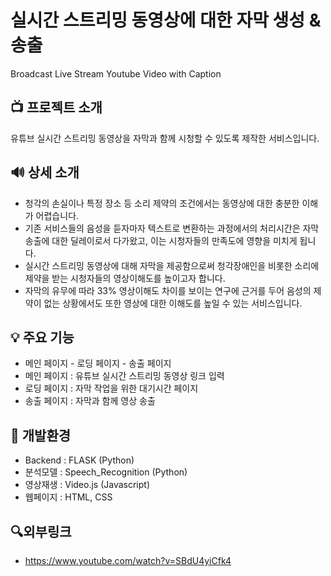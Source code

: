 # 실시간 스트리밍 동영상에 대한 자막 생성 & 송출
Broadcast Live Stream Youtube Video with Caption

## 📺 프로젝트 소개
유튜브 실시간 스트리밍 동영상을 자막과 함께 시청할 수 있도록 제작한 서비스입니다.

## 🔊 상세 소개
- 청각의 손실이나 특정 장소 등 소리 제약의 조건에서는 동영상에 대한 충분한 이해가 어렵습니다.
- 기존 서비스들의 음성을 듣자마자 텍스트로 변환하는 과정에서의 처리시간은 자막송출에 대한 딜레이로서 다가왔고, 이는 시청자들의 만족도에 영향을 미치게 됩니다.
- 실시간 스트리밍 동영상에 대해 자막을 제공함으로써 청각장애인을 비롯한 소리에 제약을 받는 시청자들의 영상이해도를 높이고자 합니다.
- 자막의 유무에 따라 33% 영상이해도 차이를 보이는 연구에 근거를 두어 음성의 제약이 없는 상황에서도 또한 영상에 대한 이해도를 높일 수 있는 서비스입니다.

## 💡 주요 기능
- 메인 페이지 - 로딩 페이지 - 송출 페이지
- 메인 페이지 : 유튜브 실시간 스트리밍 동영상 링크 입력
- 로딩 페이지 : 자막 작업을 위한 대기시간 페이지
- 송출 페이지 : 자막과 함께 영상 송출

## 📄 개발환경
- Backend : FLASK (Python)
- 분석모델 : Speech_Recognition (Python)
- 영상재생 : Video.js (Javascript)
- 웹페이지 : HTML, CSS

## 🔍외부링크
- https://www.youtube.com/watch?v=SBdU4yiCfk4

